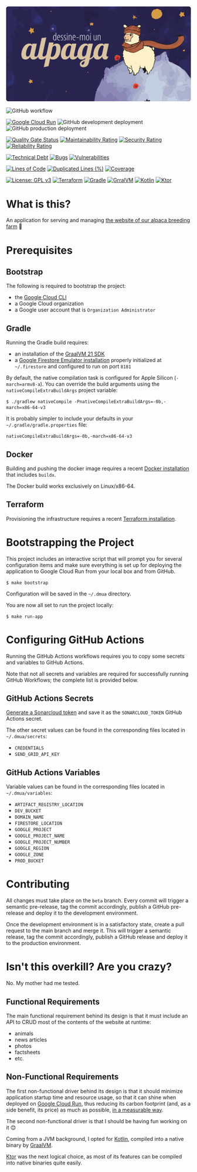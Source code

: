 [![Dessine-Moi un Alpaga](logo.png)](https://dessinemoiunalpaga.com)

![GitHub workflow](https://github.com/Dessine-Moi-un-Alpaga/website/actions/workflows/release.yaml/badge.svg)

[![Google Cloud Run](https://img.shields.io/badge/Hosted%20on-Google%20Cloud%20Run-blue?logo=google)](https://console.cloud.google.com/run)
![GitHub development deployment](https://img.shields.io/github/deployments/Dessine-Moi-un-Alpaga/website/development?label=development)
![GitHub production deployment](https://img.shields.io/github/deployments/Dessine-Moi-un-Alpaga/website/production?label=production)

[![Quality Gate Status](https://sonarcloud.io/api/project_badges/measure?project=Dessine-Moi-un-Alpaga_website&metric=alert_status)](https://sonarcloud.io/summary/new_code?id=Dessine-Moi-un-Alpaga_website)
[![Maintainability Rating](https://sonarcloud.io/api/project_badges/measure?project=Dessine-Moi-un-Alpaga_website&metric=sqale_rating)](https://sonarcloud.io/summary/new_code?id=Dessine-Moi-un-Alpaga_website)
[![Security Rating](https://sonarcloud.io/api/project_badges/measure?project=Dessine-Moi-un-Alpaga_website&metric=security_rating)](https://sonarcloud.io/summary/new_code?id=Dessine-Moi-un-Alpaga_website)
[![Reliability Rating](https://sonarcloud.io/api/project_badges/measure?project=Dessine-Moi-un-Alpaga_website&metric=reliability_rating)](https://sonarcloud.io/summary/new_code?id=Dessine-Moi-un-Alpaga_website)

[![Technical Debt](https://sonarcloud.io/api/project_badges/measure?project=Dessine-Moi-un-Alpaga_website&metric=sqale_index)](https://sonarcloud.io/summary/new_code?id=Dessine-Moi-un-Alpaga_website)
[![Bugs](https://sonarcloud.io/api/project_badges/measure?project=Dessine-Moi-un-Alpaga_website&metric=bugs)](https://sonarcloud.io/summary/new_code?id=Dessine-Moi-un-Alpaga_website)
[![Vulnerabilities](https://sonarcloud.io/api/project_badges/measure?project=Dessine-Moi-un-Alpaga_website&metric=vulnerabilities)](https://sonarcloud.io/summary/new_code?id=Dessine-Moi-un-Alpaga_website)

[![Lines of Code](https://sonarcloud.io/api/project_badges/measure?project=Dessine-Moi-un-Alpaga_website&metric=ncloc)](https://sonarcloud.io/summary/new_code?id=Dessine-Moi-un-Alpaga_website)
[![Duplicated Lines (%)](https://sonarcloud.io/api/project_badges/measure?project=Dessine-Moi-un-Alpaga_website&metric=duplicated_lines_density)](https://sonarcloud.io/summary/new_code?id=Dessine-Moi-un-Alpaga_website)
[![Coverage](https://sonarcloud.io/api/project_badges/measure?project=Dessine-Moi-un-Alpaga_website&metric=coverage)](https://sonarcloud.io/summary/new_code?id=Dessine-Moi-un-Alpaga_website)

[![License: GPL v3](https://img.shields.io/badge/License-GPLv3-blue.svg?logo=gnu)](https://www.gnu.org/licenses/gpl-3.0)
[![Terraform](https://img.shields.io/badge/terraform-1.7.5-darkred.svg?logo=terraform)](http://terraform.io)
[![Gradle](https://img.shields.io/badge/gradle-8.7-darkgreen.svg?logo=gradle)](http://gradle.org)
[![GrralVM](https://img.shields.io/badge/graalvm-21.0.2-blue.svg?logo=openjdk)](http://graalvm.org)
[![Kotlin](https://img.shields.io/badge/kotlin-1.9.23-darkblue.svg?logo=kotlin)](http://kotlinlang.org)
[![Ktor](https://img.shields.io/badge/ktor-2.3.9-red.svg)](http://ktor.io)

# What is this?

An application for serving and managing [the website of our alpaca breeding farm](https://dessinemoiunalpaga.com) 🦙

# Prerequisites

## Bootstrap

The following is required to bootstrap the project:
* the [Google Cloud CLI](https://cloud.google.com/sdk/docs/install)
* a Google Cloud organization
* a Google user account that is `Organization Administrator`

## Gradle

Running the Gradle build requires:
* an installation of the [GraalVM 21 SDK](https://www.graalvm.org/downloads/)
* a [Google Firestore Emulator installation](https://firebase.google.com/docs/emulator-suite/install_and_configure)
    properly initialized at `~/.firestore` and configured to run on port `8181`

By default, the native compilation task is configured for Apple Silicon (`-march=armv8-a`). You can override the build arguments using the
`nativeCompileExtraBuildArgs` project variable:
```shell
$ ./gradlew nativeCompile -PnativeCompileExtraBuildArgs=-0b,-march=x86-64-v3
```

It is probably simpler to include your defaults in your `~/.gradle/gradle.properties` file:
```properties
nativeCompileExtraBuildArgs=-0b,-march=x86-64-v3
```

## Docker

Building and pushing the docker image requires a recent [Docker installation](https://www.docker.com/products/docker-desktop/)
that includes `buildx`.

The Docker build works exclusively on Linux/x86-64.

## Terraform

Provisioning the infrastructure requires a recent [Terraform installation](https://developer.hashicorp.com/terraform/install?product_intent=terraform).

# Bootstrapping the Project

This project includes an interactive script that will prompt you for several configuration items and make sure
everything is set up for deploying the application to Google Cloud Run from your local box and from GitHub.

```shell
$ make bootstrap
```

Configuration will be saved in the `~/.dmua` directory.

You are now all set to run the project locally:

```shell
$ make run-app
```

# Configuring GitHub Actions

Running the GitHub Actions workflows requires you to copy some secrets and variables to GitHub Actions.

Note that not all secrets and variables are required for successfully running GitHub Workflows; the complete list is
provided below.

## GitHub Actions Secrets

[Generate a Sonarcloud token](https://sonarcloud.io/account/security) and save it as the `SONARCLOUD_TOKEN` GitHub
Actions secret.

The other secret values can be found in the corresponding files located in `~/.dmua/secrets`:

* `CREDENTIALS`
* `SEND_GRID_API_KEY`

## GitHub Actions Variables

Variable values can be found in the corresponding files located in `~/.dmua/variables`:

* `ARTIFACT_REGISTRY_LOCATION`
* `DEV_BUCKET`
* `DOMAIN_NAME`
* `FIRESTORE_LOCATION`
* `GOOGLE_PROJECT`
* `GOOGLE_PROJECT_NAME`
* `GOOGLE_PROJECT_NUMBER`
* `GOOGLE_REGION`
* `GOOGLE_ZONE`
* `PROD_BUCKET`

# Contributing

All changes must take place on the `beta` branch. Every commit will trigger a semantic pre-release, tag the commit
accordingly, publish a GitHub pre-release and deploy it to the development environment.

Once the development environment is in a satisfactory state, create a pull request to the main branch and merge it. This
will trigger a semantic release, tag the commit accordingly, publish a GitHub release and deploy it to the production
environment.

# Isn't this overkill? Are you crazy?

No. My mother had me tested.

## Functional Requirements

The main functional requirement behind its design is that it must include an API to CRUD most of the contents of the
website at runtime:
* animals
* news articles
* photos
* factsheets
* etc.

## Non-Functional Requirements

The first non-functional driver behind its design is that it should minimize application startup time and resource usage,
so that it can shine when deployed on [Google Cloud Run](https://cloud.google.com/run), thus reducing its carbon footprint (and, as a side
benefit, its price) as much as possible, [in a measurable way](https://console.cloud.google.com/carbon).

The second non-functional driver is that I should be having fun working on it 😊

Coming from a JVM background, I opted for [Kotlin](https://kotlinlang.org), compiled into a native binary by
[GraalVM](https://graalvm.org).

[Ktor](https://ktor.io) was the next logical choice, as most of its features can be compiled into native binaries quite easily.
